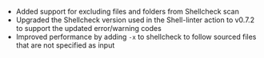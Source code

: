 - Added support for excluding files and folders from Shellcheck scan
- Upgraded the Shellcheck version used in the Shell-linter action to v0.7.2 to support the updated error/warning codes
- Improved performance by adding `-x` to shellcheck to follow sourced files that are not specified as input
